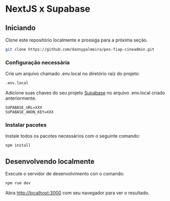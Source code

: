 # NextJS x Supabase

## Iniciando
Clone este repositório localmente e prossiga para a próxima seção.
```bash
git clone https://github.com/dannypalmeira/pos-fiap-cineadmin.git
```

### Configuração necessária

Crie um arquivo chamado .env.local no diretório raiz do projeto:
```bash
.env.local
```

Adicione suas chaves do seu projeto [Supabase](https://app.supabase.io/) no arquivo .env.local criado anteriormente.


```dotenv
SUPABASE_URL=XXX
SUPABASE_ANON_KEY=XXX
```

### Instalar pacotes

Instale todos os pacotes necessários com o seguinte comando:
```bash
npm install
```

## Desenvolvendo localmente
Execute o servidor de desenvolvimento con o comando:

```bash
npm rum dev
```

Abra [http://localhost:3000](http://localhost:3000) com seu navegador para ver o resultado.
